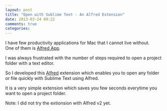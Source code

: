 ```yaml
---
layout: post
title: "Open with Sublime Text - An Alfred Extension"
date: 2013-03-24 09:22
comments: true
categories: 
---
```


I have few productivity applications for Mac that I cannot live without.  
One of them is [Alfred App](http://alfredapp.com).  

I was always frustrated with the number of steps required to open a project folder with a text editor.  

So I developed this [Alfred](/open-with-sublime-text) extension which enables you to open any folder or file quickly with Sublime Text using Alfred.  

It is a very simple extension which saves you few seconds everytime you want to open a project folder.

Note: I did not try the extionsion with Alfred v2 yet.